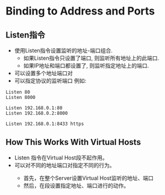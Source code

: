 # Binding to Address and Ports

## Listen指令
* 使用Listen指令设置监听的地址-端口组合.   
	* 如果Listen指令只设置了端口, 则监听所有地址上的此端口.  
	* 如果IP地址和端口都设置了, 则监听指定地址上的端口.  
* 可以设置多个地址端口对  
* 可以指定协议的监听端口
例如:

```
Listen 80
Listen 8000
```

```
Listen 192.168.0.1:80
Listen 192.168.0.2:8000
```

```
Listen 192.168.0.1:8433 https
```

## How This Works With Virtual Hosts

* Listen 指令在Virtual Host段不起作用。
* <VirtualHost>可以对不同的地址端口对指定不同的行为。  
	* 首先，在整个Server设置Virtual Host监听的地址、端口
	* 然后，在<VirtualHost>段设置指定地址、端口进行的动作。




